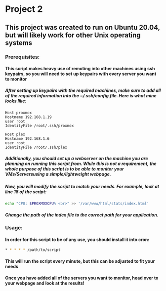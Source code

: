 # Project 2

## This project was created to run on Ubuntu 20.04, but will likely work for other Unix operating systems

### Prerequisites:
#### This script makes heavy use of remoting into other machines using ssh keypairs, so you will need to set up keypairs with every server you want to monitor
##### After setting up keypairs with the required machines, make sure to add all of the required information into the ~/.ssh/config file. Here is what mine looks like:
```
Host proxmox
Hostname 192.168.1.19
user root
IdentityFile /root/.ssh/proxmox

Host plex
Hostname 192.168.1.6
user root
IdentityFile /root/.ssh/plex
```

##### Additionally, you should set up a webserver on the machine you are planning on running this script from. While this is not a requirement, the whole purpose of this script is to be able to monitor your VMs/Serversusing a simple/lightweight webpage.

##### Now, you will modify the script to match your needs. For example, look at line 18 of the script:
```bash
echo "CPU: $PROXMOXCPU% <br>" >> '/var/www/html/stats/index.html'
```
##### Change the path of the index file to the correct path for your application.

### Usage:
#### In order for this script to be of any use, you should install it into cron:
```bash
* * * * * /path/to/script
```
#### This will run the script every minute, but this can be adjusted to fit your needs

#### Once you have added all of the servers you want to monitor, head over to your webpage and look at the results!
